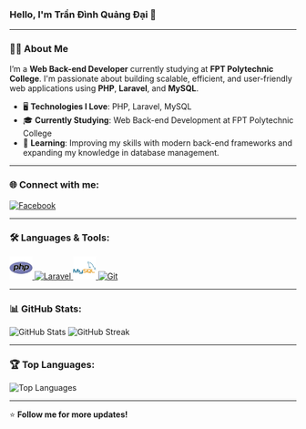 ### Hello, I'm Trần Đình Quảng Đại 👋

---

### 👨‍💻 About Me
I’m a **Web Back-end Developer** currently studying at **FPT Polytechnic College**. I'm passionate about building scalable, efficient, and user-friendly web applications using **PHP**, **Laravel**, and **MySQL**.
- 🖥️ **Technologies I Love**: PHP, Laravel, MySQL
- 🎓 **Currently Studying**: Web Back-end Development at FPT Polytechnic College
- 🌱 **Learning**: Improving my skills with modern back-end frameworks and expanding my knowledge in database management.

---


### 🌐 Connect with me:  
<p align="left">
<a href="https://www.facebook.com/quangdai2309" target="blank">
  <img align="center" color=blue src="https://cdn.jsdelivr.net/npm/simple-icons@3.13.0/icons/facebook.svg" alt="Facebook" height="30" width="40" />
</a>
</p>

---

### 🛠️ Languages & Tools:  
<p align="left">
  <a href="https://www.php.net/" target="_blank">
    <img src="https://raw.githubusercontent.com/devicons/devicon/master/icons/php/php-original.svg" alt="PHP" width="40" height="40"/>
  </a>
  <a href="https://laravel.com/" target="_blank">
    <img src="https://cdn.jsdelivr.net/npm/simple-icons@3.0.1/icons/laravel.svg" alt="Laravel" width="40" height="40"/>
  </a>
  <a href="https://www.mysql.com/" target="_blank">
    <img src="https://raw.githubusercontent.com/devicons/devicon/master/icons/mysql/mysql-original-wordmark.svg" alt="MySQL" width="40" height="40"/>
  </a>
  <a href="https://git-scm.com/" target="_blank">
    <img src="https://www.vectorlogo.zone/logos/git-scm/git-scm-icon.svg" alt="Git" width="40" height="40"/>
  </a>
</p>

---

### 📊 GitHub Stats:  
<p align="left" display="flex">
  <img src="https://github-readme-stats.vercel.app/api?username=Blion00&show_icons=true&theme=tokyonight" alt="GitHub Stats"/>
  <img src="https://github-readme-streak-stats.herokuapp.com/?user=Blion00&theme=tokyonight" alt="GitHub Streak"/>
</p>

---

### 🏆 Top Languages:  
<p align="left">
  <img src="https://github-readme-stats.vercel.app/api/top-langs/?username=Blion00&layout=compact&theme=tokyonight" alt="Top Languages"/>
</p>

---

⭐ **Follow me for more updates!**  
